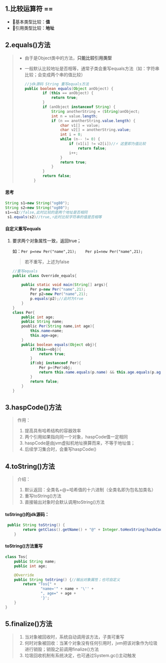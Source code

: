 ##   1.比较运算符   ==

- 🚩基本类型比较：**值**
- 🚩引用类型比较：**地址**



##  2.equals()方法

> - 由于是Object类中的方法，**只能比较引用类型**
>
> - 一般默认比较地址是否相等，通常子类会重写equals方法（如：字符串比较；会变成两个串的值比较）
>
>   ```java
>   //jdk源码 String 重写equals方法
>   public boolean equals(Object anObject) {
>           if (this == anObject) {
>               return true;
>           }
>           if (anObject instanceof String) {
>               String anotherString = (String)anObject;
>               int n = value.length;
>               if (n == anotherString.value.length) {
>                   char v1[] = value;
>                   char v2[] = anotherString.value;
>                   int i = 0;
>                   while (n-- != 0) {
>                       if (v1[i] != v2[i])//⚡ 这里即为值比较
>                           return false;
>                       i++;
>                   }
>                   return true;
>               }
>           }
>           return false;
>       }
>   ```

#### 思考

```java
String s1=new String("og80");
String s2=new String("og80");
s1==s2//false,此时比较的是两个地址是否相同
 s1.equals(s2)//true,⚡此时比较字符串的值是否相等
```

#### 自定义重写equals

1. 要求两个对象属性一致，返回true；

   如：`Per p=new Per("name",21);    Per p1=new Per("name",21);`

   > 若不重写，上述为false

   ```java
   //重写equals
   public class Override_equals{
       
       public static void main(String[] args){
           Per p=new Per("name",21);
           Per p2=new Per("name",21);
           p.equals(p2);//此时为true
       }
   }
   class Per{
       public int age;
       public String name;
       poublic Per(String name,int age){
           this.name=name;
           this.age=age;
       }
       public boolean equals(Object obj){
           if(this==obj){
               return true;
           }
           if(obj instanceof Per){
               Per p=(Per)obj;
               return this.name.equals(p.name) && this.age.equals(p.age);
           }
           return false;
       }
   }
   ```



##  3.haspCode()方法

> 作用：
>
> 1. 提高具有哈希结构的容器效率
> 2. 两个引用如果指向同一个对象，haspCode值一定相同
> 3. haspCode是由jvm虚拟机地址换算而来，不等于地址值；
> 4. 后续学习集合时，会重写haspCode()



##  4.toString()方法

> 介绍：
>
> 1. 默认返回：全类名+@+哈希值的十六进制（全类名即为包名加类名）
> 2. 重写toString()方法
> 3. 直接输出对象时会默认调用toString()方法

####   toString()的jdk源码：

```java
 public String toString() {
        return getClass().getName() + "@" + Integer.toHexString(hashCode());
    }
```

####   toString()方法重写

```java
class Tos{
    public String name;
    public int age;

    @Override
    public String toString() {//输出对象属性；也可自定义
        return "Tos{" +
                "name='" + name + '\'' +
                ", age=" + age +
                '}';
    }
}
```



##  5.finalize()方法

> 1. 当对象被回收时，系统自动调用该方法，子类可重写
> 2. 何时对象被回收：当某个对象没有任何引用时，jvm把该对象作为垃圾进行销毁；销毁之前调用finalize()方法
> 3. 垃圾回收机制有系统决定，也可通过System.gc()主动触发
